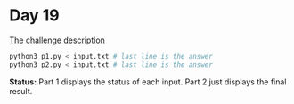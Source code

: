 # Day 19

[The challenge description](https://adventofcode.com/2024/day/19)

```sh
python3 p1.py < input.txt # last line is the answer
python3 p2.py < input.txt # last line is the answer
```

**Status:** Part 1 displays the status of each input. Part 2 just displays the final result.